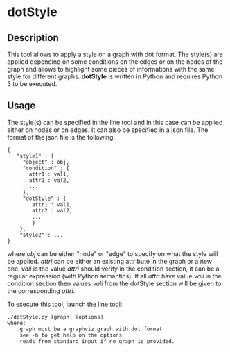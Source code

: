 dotStyle
=======

Description
-----------

This tool allows to apply a style on a graph with dot format. The style(s) are applied depending on
some conditions on the edges or on the nodes of the graph and
allows to highlight some pieces of informations with the same style for different graphs. **dotStyle** is written in Python and
requires Python 3 to be executed.

Usage
-----
The style(s) can be specified in the line tool and in this case can be applied either on nodes or on edges.
It can also be specified in a json file.
The format of the json file is the following:

    {
       "style1" : {
         "object" : obj,
         "condition" : {
           attr1 : val1,
           attr2 : val2,
           ...
         },
         "dotStyle" : {
            attr1 : val1,
            attr2 : val2,
            ...
            }
        },
        "style2" : ...
    }

where *obj* can be either "node" or "edge" to specify on what the style will be applied. *attri* can be either an existing attribute in the graph or a new one. *vali* is the value *attri* should verify in the condition section, it can be a regular expression (with Python semantics). If all *attri* have value *vali* in the condition section then values *vali* from the dotStyle section will be given to the corresponding *attri*.

To execute this tool, launch the line tool:

    ./dotStyle.py [graph] [options]
    where:
        graph must be a graphviz graph with dot format
        see -h to get help on the options
        reads from standard input if no graph is provided.
